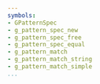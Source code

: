 ```yaml
---
symbols:
- GPatternSpec
- g_pattern_spec_new
- g_pattern_spec_free
- g_pattern_spec_equal
- g_pattern_match
- g_pattern_match_string
- g_pattern_match_simple
...
```


